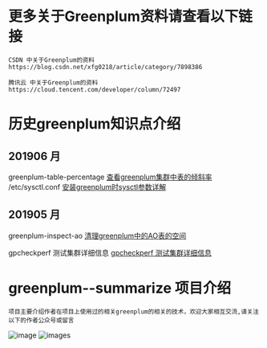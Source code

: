 # 更多关于Greenplum资料请查看以下链接
	CSDN 中关于Greenplum的资料 https://blog.csdn.net/xfg0218/article/category/7898386

	腾讯云 中关于Greenplum的资料 https://cloud.tencent.com/developer/column/72497


# 历史greenplum知识点介绍

## 201906 月
greenplum-table-percentage [查看greenplum集群中表的倾斜率](https://github.com/xfg0218/greenplum--summarize/tree/master/201906/greenplum-table-percentage)
/etc/sysctl.conf [安装greenplum时sysctl参数详解](https://github.com/xfg0218/greenplum--summarize/tree/master/201906/file-configure)


## 201905 月
greenplum-inspect-ao [清理greenplum中的AO表的空间](https://github.com/xfg0218/greenplum--summarize/tree/master/201905/greenplum-inspect-ao)

gpcheckperf 测试集群详细信息 [gpcheckperf 测试集群详细信息](https://github.com/xfg0218/greenplum--summarize/blob/master/201905/gpcheckperf/README.md)

# greenplum--summarize 项目介绍
	项目主要介绍作者在项目上使用过的相关greenplum的相关的技术，欢迎大家相互交流,请关注以下的作者公众号或留言

![image](https://github.com/xfg0218/greenplum--summarize/blob/master/images/wechat-images/wechat-images.png)
![images](https://github.com/xfg0218/greenplum--summarize/blob/master/images/wechat-images/history.jpg)

